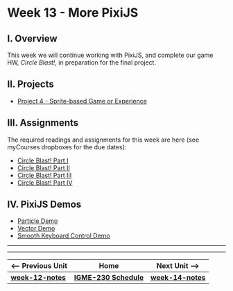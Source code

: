 # Week 13 - More PixiJS

## I. Overview
This week we will continue working with PixiJS, and complete our game HW, *Circle Blast!*, in preparation for the final project.

## II. Projects
- [Project 4 - Sprite-based Game or Experience](../projects/project4.md)

## III. Assignments
The required readings and assignments for this week are here (see myCourses dropboxes for the due dates):

- [Circle Blast! Part I](../notes/HW-circle-blast.md)
- [Circle Blast! Part II](../notes/HW-circle-blast-2.md)
- [Circle Blast! Part III](../notes/HW-circle-blast-3.md)
- [Circle Blast! Part IV](../notes/HW-circle-blast-4.md)

## IV. PixiJS Demos
- [Particle Demo](../notes/_files/particle-demo.zip)
- [Vector Demo](../notes/_files/PixiJS-vectors.zip)
- [Smooth Keyboard Control Demo](../notes/_files/smooth-keyboard-control.zip)

<hr><hr>

| <-- Previous Unit | Home | Next Unit -->
| --- | --- | --- 
| [**week-12-notes**](week-notes-game-1.md)     |  [**IGME-230 Schedule**](../schedule.md) | [**week-14-notes**](week-notes-game-3.md)
